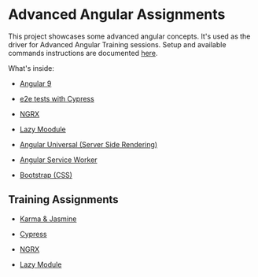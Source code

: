 # Advanced Angular Assignments

This project showcases some advanced angular concepts.
It's used as the driver for Advanced Angular Training sessions.
Setup and available commands instructions are documented [here](https://github.com/fdonzello/angular-advanced-assignments/tree/master/doc/index.md).

What's inside:

* [Angular 9](https://angular.io/)

* [e2e tests with Cypress](https://www.cypress.io/)

* [NGRX](https://ngrx.io/)

* [Lazy Moodule](https://angular.io/guide/lazy-loading-ngmodules)

* [Angular Universal (Server Side Rendering)](https://angular.io/guide/universal)

* [Angular Service Worker](https://angular.io/guide/service-worker-intro)

* [Bootstrap (CSS)](https://getbootstrap.com/)

## Training Assignments

* [Karma & Jasmine](https://github.com/fdonzello/angular-advanced-assignments/tree/master/doc/assignment-karma)

* [Cypress](https://github.com/fdonzello/angular-advanced-assignments/tree/master/doc/assignment-cypress)

* [NGRX](https://github.com/fdonzello/angular-advanced-assignments/tree/master/doc/assignment-ngrx)

* [Lazy Module](https://github.com/fdonzello/angular-advanced-assignments/tree/master/doc/assignment-lazy-module)
